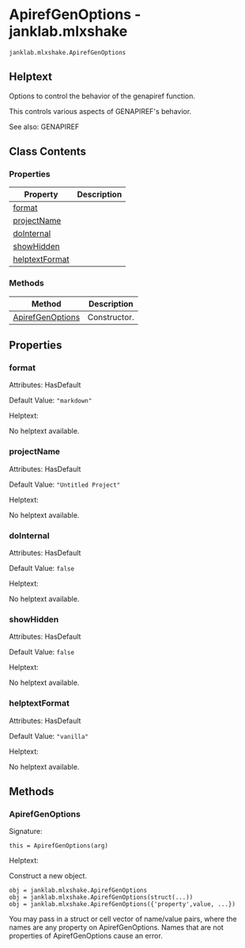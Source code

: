 # ApirefGenOptions - janklab.mlxshake

```text
janklab.mlxshake.ApirefGenOptions
```

## Helptext

Options to control the behavior of the genapiref function.

This controls various aspects of GENAPIREF's behavior.

See also:
GENAPIREF


## Class Contents

### Properties

| Property | Description |
| -------- | ----------- |
| [format](#janklab.mlxshake.ApirefGenOptions.format) |  |
| [projectName](#janklab.mlxshake.ApirefGenOptions.projectName) |  |
| [doInternal](#janklab.mlxshake.ApirefGenOptions.doInternal) |  |
| [showHidden](#janklab.mlxshake.ApirefGenOptions.showHidden) |  |
| [helptextFormat](#janklab.mlxshake.ApirefGenOptions.helptextFormat) |  |

### Methods

| Method | Description |
| -------- | ----------- |
| [ApirefGenOptions](#janklab.mlxshake.ApirefGenOptions.ApirefGenOptions) | Constructor. |

## Properties

<a name="janklab.mlxshake.ApirefGenOptions.format"></a>
### format

Attributes: HasDefault

Default Value: `"markdown"`

Helptext:


No helptext available.


<a name="janklab.mlxshake.ApirefGenOptions.projectName"></a>
### projectName

Attributes: HasDefault

Default Value: `"Untitled Project"`

Helptext:


No helptext available.


<a name="janklab.mlxshake.ApirefGenOptions.doInternal"></a>
### doInternal

Attributes: HasDefault

Default Value: `false`

Helptext:


No helptext available.


<a name="janklab.mlxshake.ApirefGenOptions.showHidden"></a>
### showHidden

Attributes: HasDefault

Default Value: `false`

Helptext:


No helptext available.


<a name="janklab.mlxshake.ApirefGenOptions.helptextFormat"></a>
### helptextFormat

Attributes: HasDefault

Default Value: `"vanilla"`

Helptext:


No helptext available.



## Methods

<a name="janklab.mlxshake.ApirefGenOptions.ApirefGenOptions"></a>
### ApirefGenOptions

Signature:
```
this = ApirefGenOptions(arg)
```

Helptext:

Construct a new object.

    obj = janklab.mlxshake.ApirefGenOptions
    obj = janklab.mlxshake.ApirefGenOptions(struct(...))
    obj = janklab.mlxshake.ApirefGenOptions({'property',value, ...})

You may pass in a struct or cell vector of name/value pairs, where
the names are any property on ApirefGenOptions. Names that are not
properties of ApirefGenOptions cause an error.




